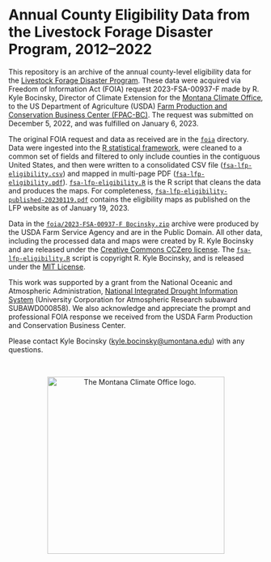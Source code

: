 # Annual County Eligibility Data from the Livestock Forage Disaster Program, 2012–2022

This repository is an archive of the annual county-level eligibility data for the [Livestock Forage Disaster Program](https://www.fsa.usda.gov/programs-and-services/disaster-assistance-program/livestock-forage/index). These data were acquired via Freedom of Information Act (FOIA) request 2023-FSA-00937-F made by R. Kyle Bocinsky, Director of Climate Extension for the [Montana Climate Office](https://climate.umt.edu), to the US Department of Agriculture (USDA) [Farm Production and Conservation Business Center (FPAC-BC)](https://www.fpacbc.usda.gov). The request was submitted on December 5, 2022, and was fulfilled on January 6, 2023.

The original FOIA request and data as received are in the [`foia`](/foia) directory. Data were ingested into the [R statistical framework](https://www.r-project.org), were cleaned to a common set of fields and filtered to only include counties in the contiguous United States, and then were written to a consolidated CSV file ([`fsa-lfp-eligibility.csv`](/fsa-lfp-eligibility.csv)) and mapped in multi-page PDF ([`fsa-lfp-eligibility.pdf`](/fsa-lfp-eligibility.pdf)). [`fsa-lfp-eligibility.R`](/fsa-lfp-eligibility.R) is the R script that cleans the data and produces the maps. For completeness, [`fsa-lfp-eligibility-published-20230119.pdf`](/fsa-lfp-eligibility-published-20230119.pdf) contains the eligibility maps as published on the LFP website as of January 19, 2023.

Data in the [`foia/2023-FSA-00937-F Bocinsky.zip`](/foia/2023-FSA-00937-F%20Bocinsky.zip) archive were produced by the USDA Farm Service Agency and are in the Public Domain. All other data, including the processed data and maps were created by R. Kyle Bocinsky and are released under the [Creative Commons CCZero license](https://creativecommons.org/publicdomain/zero/1.0/). The [`fsa-lfp-eligibility.R`](/fsa-lfp-eligibility.R) script is copyright R. Kyle Bocinsky, and is released under the [MIT License](/LICENSE.md).

This work was supported by a grant from the National Oceanic and Atmospheric Administration, [National Integrated Drought Information System](https://www.drought.gov) (University Corporation for Atmospheric Research subaward SUBAWD000858). We also acknowledge and appreciate the prompt and professional FOIA response we received from the USDA Farm Production and Conservation Business Center.

Please contact Kyle Bocinsky ([kyle.bocinsky@umontana.edu](mailto:kyle.bocinsky@umontana.edu)) with any questions.

<br>
<p align="center">
<a href="https://climate.umt.edu" target="_blank">
<img src="https://www.umt.edu/climate/imx/mco_logo.svg" width="350" alt="The Montana Climate Office logo.">
</a>
</p>
